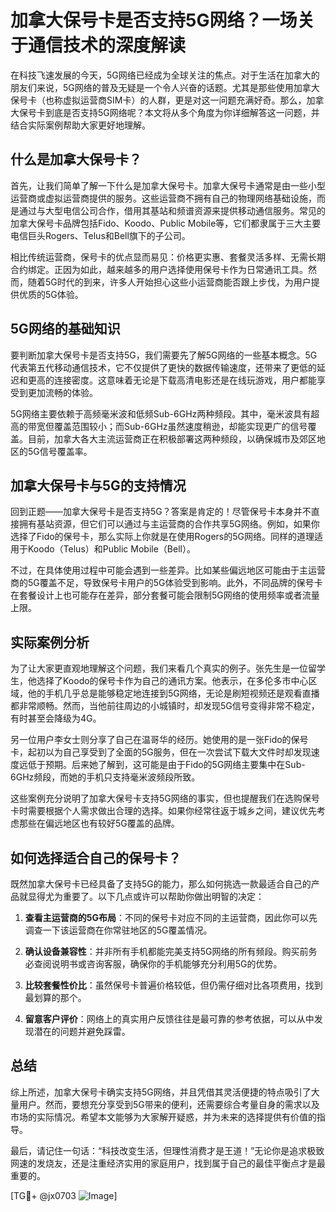 # 加拿大保号卡是否支持5G网络？一场关于通信技术的深度解读

在科技飞速发展的今天，5G网络已经成为全球关注的焦点。对于生活在加拿大的朋友们来说，5G网络的普及无疑是一个令人兴奋的话题。尤其是那些使用加拿大保号卡（也称虚拟运营商SIM卡）的人群，更是对这一问题充满好奇。那么，加拿大保号卡到底是否支持5G网络呢？本文将从多个角度为你详细解答这一问题，并结合实际案例帮助大家更好地理解。

## 什么是加拿大保号卡？

首先，让我们简单了解一下什么是加拿大保号卡。加拿大保号卡通常是由一些小型运营商或虚拟运营商提供的服务。这些运营商不拥有自己的物理网络基础设施，而是通过与大型电信公司合作，借用其基站和频谱资源来提供移动通信服务。常见的加拿大保号卡品牌包括Fido、Koodo、Public Mobile等，它们都隶属于三大主要电信巨头Rogers、Telus和Bell旗下的子公司。

相比传统运营商，保号卡的优点显而易见：价格更实惠、套餐灵活多样、无需长期合约绑定。正因为如此，越来越多的用户选择使用保号卡作为日常通讯工具。然而，随着5G时代的到来，许多人开始担心这些小运营商能否跟上步伐，为用户提供优质的5G体验。

## 5G网络的基础知识

要判断加拿大保号卡是否支持5G，我们需要先了解5G网络的一些基本概念。5G代表第五代移动通信技术，它不仅提供了更快的数据传输速度，还带来了更低的延迟和更高的连接密度。这意味着无论是下载高清电影还是在线玩游戏，用户都能享受到更加流畅的体验。

5G网络主要依赖于高频毫米波和低频Sub-6GHz两种频段。其中，毫米波具有超高的带宽但覆盖范围较小；而Sub-6GHz虽然速度稍逊，却能实现更广的信号覆盖。目前，加拿大各大主流运营商正在积极部署这两种频段，以确保城市及郊区地区的5G信号覆盖率。

## 加拿大保号卡与5G的支持情况

回到正题——加拿大保号卡是否支持5G？答案是肯定的！尽管保号卡本身并不直接拥有基站资源，但它们可以通过与主运营商的合作共享5G网络。例如，如果你选择了Fido的保号卡，那么实际上你就是在使用Rogers的5G网络。同样的道理适用于Koodo（Telus）和Public Mobile（Bell）。

不过，在具体使用过程中可能会遇到一些差异。比如某些偏远地区可能由于主运营商的5G覆盖不足，导致保号卡用户的5G体验受到影响。此外，不同品牌的保号卡在套餐设计上也可能存在差异，部分套餐可能会限制5G网络的使用频率或者流量上限。

## 实际案例分析

为了让大家更直观地理解这个问题，我们来看几个真实的例子。张先生是一位留学生，他选择了Koodo的保号卡作为自己的通讯方案。他表示，在多伦多市中心区域，他的手机几乎总是能够稳定地连接到5G网络，无论是刷短视频还是观看直播都非常顺畅。然而，当他前往周边的小城镇时，却发现5G信号变得非常不稳定，有时甚至会降级为4G。

另一位用户李女士则分享了自己在温哥华的经历。她使用的是一张Fido的保号卡，起初以为自己享受到了全面的5G服务，但在一次尝试下载大文件时却发现速度远低于预期。后来她了解到，这可能是由于Fido的5G网络主要集中在Sub-6GHz频段，而她的手机只支持毫米波频段所致。

这些案例充分说明了加拿大保号卡支持5G网络的事实，但也提醒我们在选购保号卡时需要根据个人需求做出合理的选择。如果你经常往返于城乡之间，建议优先考虑那些在偏远地区也有较好5G覆盖的品牌。

## 如何选择适合自己的保号卡？

既然加拿大保号卡已经具备了支持5G的能力，那么如何挑选一款最适合自己的产品就显得尤为重要了。以下几点或许可以帮助你做出明智的决定：

1. **查看主运营商的5G布局**：不同的保号卡对应不同的主运营商，因此你可以先调查一下该运营商在你常驻地区的5G覆盖情况。
   
2. **确认设备兼容性**：并非所有手机都能完美支持5G网络的所有频段。购买前务必查阅说明书或咨询客服，确保你的手机能够充分利用5G的优势。

3. **比较套餐性价比**：虽然保号卡普遍价格较低，但仍需仔细对比各项费用，找到最划算的那个。

4. **留意客户评价**：网络上的真实用户反馈往往是最可靠的参考依据，可以从中发现潜在的问题并避免踩雷。

## 总结

综上所述，加拿大保号卡确实支持5G网络，并且凭借其灵活便捷的特点吸引了大量用户。然而，要想充分享受到5G带来的便利，还需要综合考量自身的需求以及市场的实际情况。希望本文能够为大家解开疑惑，并为未来的选择提供有价值的指导。

最后，请记住一句话：“科技改变生活，但理性消费才是王道！”无论你是追求极致网速的发烧友，还是注重经济实用的家庭用户，找到属于自己的最佳平衡点才是最重要的。

[TG💪+ @jx0703 ![Image](https://github.com/user-attachments/assets/dbca1d08-cadb-493c-b0ec-ad6f7a83f270)]